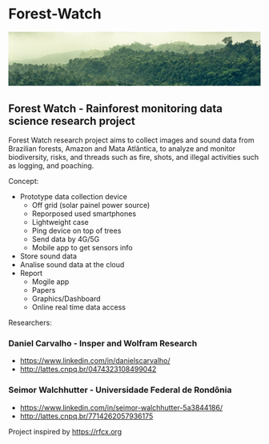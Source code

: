 # Forest-Watch
![rainforest](img/rainforest.jpg)

## Forest Watch - Rainforest monitoring data science research project

Forest Watch research project aims to collect images and sound data from Brazilian forests, Amazon and Mata Atlântica, to analyze and monitor biodiversity, risks, and threads such as fire, shots, and illegal activities such as logging, and poaching.

Concept:

- Prototype data collection device
  - Off grid (solar painel power source)
  - Reporposed used smartphones
  - Lightweight case
  - Ping device on top of trees
  - Send data by 4G/5G
  - Mobile app to get sensors info
- Store sound data
- Analise sound data at the cloud
- Report
  - Mogile app
  - Papers
  - Graphics/Dashboard
  - Online real time data access 

Researchers:

### Daniel Carvalho - Insper and Wolfram Research
- https://www.linkedin.com/in/danielscarvalho/
-  http://lattes.cnpq.br/0474323108499042

### Seimor Walchhutter - Universidade Federal de Rondônia
- https://www.linkedin.com/in/seimor-walchhutter-5a3844186/
- http://lattes.cnpq.br/7714262057936175

Project inspired by https://rfcx.org
